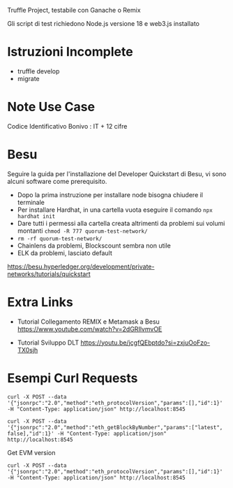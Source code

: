 Truffle Project, testabile con Ganache o Remix

Gli script di test richiedono Node.js versione 18 e web3.js installato

# Istruzioni Incomplete

- truffle develop
- migrate

# Note Use Case

Codice Identificativo Bonivo : IT + 12 cifre

# Besu

Seguire la guida per l'installazione del Developer Quickstart di Besu, vi sono alcuni software come prerequisito.
- Dopo la prima instruzione per installare node bisogna chiudere il terminale
- Per installare Hardhat, in una cartella vuota eseguire il comando ```npx hardhat init```
- Dare tutti i permessi alla cartella creata altrimenti da problemi sui volumi montanti ```chmod -R 777 quorum-test-network/```
- ```rm -rf quorum-test-network/```
- Chainlens da problemi, Blockscount sembra non utile
- ELK da problemi, lasciato default

https://besu.hyperledger.org/development/private-networks/tutorials/quickstart

# Extra Links

- Tutorial Collegamento REMIX e Metamask a Besu https://www.youtube.com/watch?v=2dGRIlvmvOE

- Tutorial Sviluppo DLT https://youtu.be/jcgfQEbptdo?si=zxjuOoFzo-TX0sjh

# Esempi Curl Requests

```curl -X POST --data '{"jsonrpc":"2.0","method":"eth_protocolVersion","params":[],"id":1}' -H "Content-Type: application/json" http://localhost:8545```
  
  
```curl -X POST --data '{"jsonrpc":"2.0","method":"eth_getBlockByNumber","params":["latest", false],"id":1}' -H "Content-Type: application/json" http://localhost:8545```


Get EVM version

```curl -X POST --data '{"jsonrpc":"2.0","method":"eth_protocolVersion","params":[],"id":1}' -H "Content-Type: application/json" http://localhost:8545```
